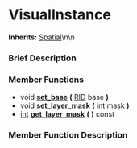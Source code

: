 #  VisualInstance  
**Inherits:** [Spatial](class_spatial)\\n\\n
###  Brief Description  


###  Member Functions 
  * void  **[set_base](#set_base)**  **(** [RID](class_rid) base  **)**
  * void  **[set_layer_mask](#set_layer_mask)**  **(** [int](class_int) mask  **)**
  * [int](class_int)  **[get_layer_mask](#get_layer_mask)**  **(** **)** const

###  Member Function Description  

